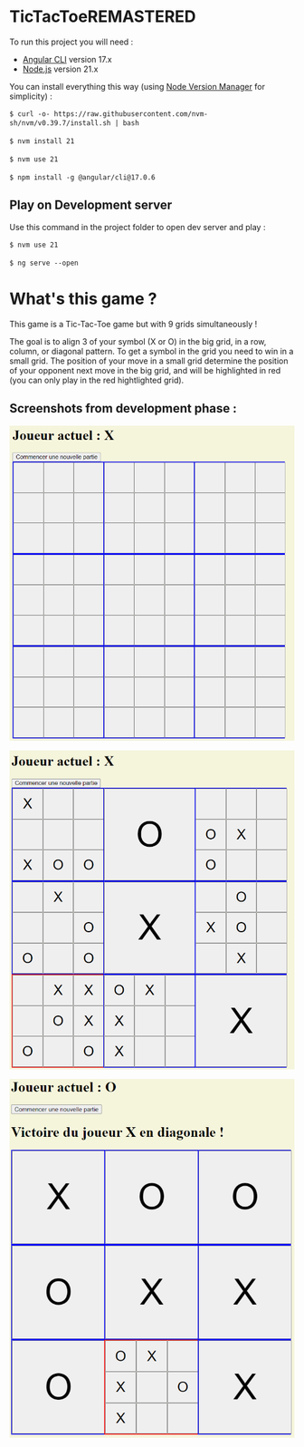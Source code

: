 # TicTacToeREMASTERED

To run this project you will need :
- [Angular CLI](https://github.com/angular/angular-cli) version 17.x
- [Node.js](https://nodejs.org/en/download/current) version 21.x

You can install everything this way (using [Node Version Manager](https://github.com/nvm-sh/nvm) for simplicity) :

```
$ curl -o- https://raw.githubusercontent.com/nvm-sh/nvm/v0.39.7/install.sh | bash

$ nvm install 21

$ nvm use 21

$ npm install -g @angular/cli@17.0.6
``` 

## Play on Development server

Use this command in the project folder to open dev server and play :
```
$ nvm use 21

$ ng serve --open
``` 


# What's this game ?

This game is a Tic-Tac-Toe game but with 9 grids simultaneously !

The goal is to align 3 of your symbol (X or O) in the big grid, in a row, column, or diagonal pattern.
To get a symbol in the grid you need to win in a small grid.
The position of your move in a small grid determine the position of your opponent next move in the big grid, and will be highlighted in red (you can only play in the red hightlighted grid).

## Screenshots from development phase :

![Alt text](image-2.png)

![Alt text](image.png)

![Alt text](image-1.png)
